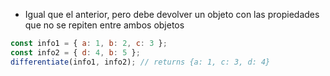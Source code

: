 - Igual que el anterior, pero debe devolver un objeto con las propiedades que no se repiten entre ambos objetos

```javascript
const info1 = { a: 1, b: 2, c: 3 };
const info2 = { d: 4, b: 5 };
differentiate(info1, info2); // returns {a: 1, c: 3, d: 4}
```